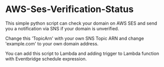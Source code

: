 # AWS-Ses-Verification-Status
This simple python script can check your domain on AWS SES and send you a notification via SNS if your domain is unverified.

Change this 'TopicArn' with your own SNS Topic ARN and change 'example.com' to your own domain address.

You can add this script to Lambda and adding trigger to Lambda function with Eventbridge schedule expression.